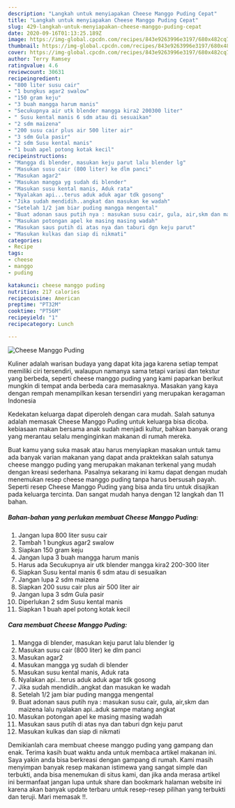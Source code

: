 ```yaml
---
description: "Langkah untuk menyiapakan Cheese Manggo Puding Cepat"
title: "Langkah untuk menyiapakan Cheese Manggo Puding Cepat"
slug: 429-langkah-untuk-menyiapakan-cheese-manggo-puding-cepat
date: 2020-09-16T01:13:25.189Z
image: https://img-global.cpcdn.com/recipes/843e9263996e3197/680x482cq70/cheese-manggo-puding-foto-resep-utama.jpg
thumbnail: https://img-global.cpcdn.com/recipes/843e9263996e3197/680x482cq70/cheese-manggo-puding-foto-resep-utama.jpg
cover: https://img-global.cpcdn.com/recipes/843e9263996e3197/680x482cq70/cheese-manggo-puding-foto-resep-utama.jpg
author: Terry Ramsey
ratingvalue: 4.6
reviewcount: 30631
recipeingredient:
- "800 liter susu cair"
- "1 bungkus agar2 swalow"
- "150 gram keju"
- "3 buah mangga harum manis"
- "Secukupnya air utk blender mangga kira2 200300 liter"
- " Susu kental manis 6 sdm atau di sesuaikan"
- "2 sdm maizena"
- "200 susu cair plus air 500 liter air"
- "3 sdm Gula pasir"
- "2 sdm Susu kental manis"
- "1 buah apel potong kotak kecil"
recipeinstructions:
- "Mangga di blender, masukan keju parut lalu blender lg"
- "Masukan susu cair (800 liter) ke dlm panci"
- "Masukan agar2"
- "Masukan mangga yg sudah di blender"
- "Masukan susu kental manis, Aduk rata"
- "Nyalakan api...terus aduk aduk agar tdk gosong"
- "Jika sudah mendidih..angkat dan masukan ke wadah"
- "Setelah 1/2 jam biar puding mangga mengental"
- "Buat adonan saus putih nya : masukan susu cair, gula, air,skm dan maizena lalu nyalakan api..aduk sampe matang angkat"
- "Masukan potongan apel ke masing masing wadah"
- "Masukan saus putih di atas nya dan taburi dgn keju parut"
- "Masukan kulkas dan siap di nikmati"
categories:
- Recipe
tags:
- cheese
- manggo
- puding

katakunci: cheese manggo puding 
nutrition: 217 calories
recipecuisine: American
preptime: "PT32M"
cooktime: "PT56M"
recipeyield: "1"
recipecategory: Lunch

---
```



![Cheese Manggo Puding](https://img-global.cpcdn.com/recipes/843e9263996e3197/680x482cq70/cheese-manggo-puding-foto-resep-utama.jpg)

Kuliner adalah warisan budaya yang dapat kita jaga karena setiap tempat memiliki ciri tersendiri, walaupun namanya sama tetapi variasi dan tekstur yang berbeda, seperti cheese manggo puding yang kami paparkan berikut mungkin di tempat anda berbeda cara memasaknya. Masakan yang kaya dengan rempah menampilkan kesan tersendiri yang merupakan keragaman Indonesia

Kedekatan keluarga dapat diperoleh dengan cara mudah. Salah satunya adalah memasak Cheese Manggo Puding untuk keluarga bisa dicoba. kebiasaan makan bersama anak sudah menjadi kultur, bahkan banyak orang yang merantau selalu menginginkan makanan di rumah mereka.



Buat kamu yang suka masak atau harus menyiapkan masakan untuk tamu ada banyak varian makanan yang dapat anda praktekkan salah satunya cheese manggo puding yang merupakan makanan terkenal yang mudah dengan kreasi sederhana. Pasalnya sekarang ini kamu dapat dengan mudah menemukan resep cheese manggo puding tanpa harus bersusah payah.
Seperti resep Cheese Manggo Puding yang bisa anda tiru untuk disajikan pada keluarga tercinta. Dan sangat mudah hanya dengan 12 langkah dan 11 bahan.


<!--inarticleads1-->

##### Bahan-bahan yang perlukan membuat Cheese Manggo Puding:

1. Jangan lupa 800 liter susu cair
1. Tambah 1 bungkus agar2 swalow
1. Siapkan 150 gram keju
1. Jangan lupa 3 buah mangga harum manis
1. Harus ada Secukupnya air utk blender mangga kira2 200-300 liter
1. Siapkan  Susu kental manis 6 sdm atau di sesuaikan
1. Jangan lupa 2 sdm maizena
1. Siapkan 200 susu cair plus air 500 liter air
1. Jangan lupa 3 sdm Gula pasir
1. Diperlukan 2 sdm Susu kental manis
1. Siapkan 1 buah apel potong kotak kecil




<!--inarticleads2-->

##### Cara membuat  Cheese Manggo Puding:

1. Mangga di blender, masukan keju parut lalu blender lg
1. Masukan susu cair (800 liter) ke dlm panci
1. Masukan agar2
1. Masukan mangga yg sudah di blender
1. Masukan susu kental manis, Aduk rata
1. Nyalakan api...terus aduk aduk agar tdk gosong
1. Jika sudah mendidih..angkat dan masukan ke wadah
1. Setelah 1/2 jam biar puding mangga mengental
1. Buat adonan saus putih nya : masukan susu cair, gula, air,skm dan maizena lalu nyalakan api..aduk sampe matang angkat
1. Masukan potongan apel ke masing masing wadah
1. Masukan saus putih di atas nya dan taburi dgn keju parut
1. Masukan kulkas dan siap di nikmati




Demikianlah cara membuat cheese manggo puding yang gampang dan enak. Terima kasih buat waktu anda untuk membaca artikel makanan ini. Saya yakin anda bisa berkreasi dengan gampang di rumah. Kami masih menyimpan banyak resep makanan istimewa yang sangat simple dan terbukti, anda bisa menemukan di situs kami, dan jika anda merasa artikel ini bermanfaat jangan lupa untuk share dan bookmark halaman website ini karena akan banyak update terbaru untuk resep-resep pilihan yang terbukti dan teruji. Mari memasak !!. 
